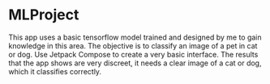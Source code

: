 # MLProject
This app uses a basic tensorflow model trained and designed by me to gain knowledge in this area. The objective is to classify an image of a pet in cat or dog. Use Jetpack Compose to create a very basic interface. The results that the app shows are very discreet, it needs a clear image of a cat or dog, which it classifies correctly.
